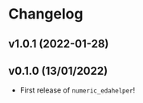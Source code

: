 # Changelog

<!--next-version-placeholder-->

## v1.0.1 (2022-01-28)


## v0.1.0 (13/01/2022)

- First release of `numeric_edahelper`!